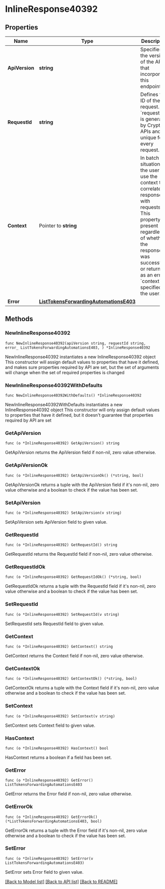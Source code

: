 # InlineResponse40392

## Properties

Name | Type | Description | Notes
------------ | ------------- | ------------- | -------------
**ApiVersion** | **string** | Specifies the version of the API that incorporates this endpoint. | 
**RequestId** | **string** | Defines the ID of the request. The &#x60;requestId&#x60; is generated by Crypto APIs and it&#39;s unique for every request. | 
**Context** | Pointer to **string** | In batch situations the user can use the context to correlate responses with requests. This property is present regardless of whether the response was successful or returned as an error. &#x60;context&#x60; is specified by the user. | [optional] 
**Error** | [**ListTokensForwardingAutomationsE403**](ListTokensForwardingAutomationsE403.md) |  | 

## Methods

### NewInlineResponse40392

`func NewInlineResponse40392(apiVersion string, requestId string, error_ ListTokensForwardingAutomationsE403, ) *InlineResponse40392`

NewInlineResponse40392 instantiates a new InlineResponse40392 object
This constructor will assign default values to properties that have it defined,
and makes sure properties required by API are set, but the set of arguments
will change when the set of required properties is changed

### NewInlineResponse40392WithDefaults

`func NewInlineResponse40392WithDefaults() *InlineResponse40392`

NewInlineResponse40392WithDefaults instantiates a new InlineResponse40392 object
This constructor will only assign default values to properties that have it defined,
but it doesn't guarantee that properties required by API are set

### GetApiVersion

`func (o *InlineResponse40392) GetApiVersion() string`

GetApiVersion returns the ApiVersion field if non-nil, zero value otherwise.

### GetApiVersionOk

`func (o *InlineResponse40392) GetApiVersionOk() (*string, bool)`

GetApiVersionOk returns a tuple with the ApiVersion field if it's non-nil, zero value otherwise
and a boolean to check if the value has been set.

### SetApiVersion

`func (o *InlineResponse40392) SetApiVersion(v string)`

SetApiVersion sets ApiVersion field to given value.


### GetRequestId

`func (o *InlineResponse40392) GetRequestId() string`

GetRequestId returns the RequestId field if non-nil, zero value otherwise.

### GetRequestIdOk

`func (o *InlineResponse40392) GetRequestIdOk() (*string, bool)`

GetRequestIdOk returns a tuple with the RequestId field if it's non-nil, zero value otherwise
and a boolean to check if the value has been set.

### SetRequestId

`func (o *InlineResponse40392) SetRequestId(v string)`

SetRequestId sets RequestId field to given value.


### GetContext

`func (o *InlineResponse40392) GetContext() string`

GetContext returns the Context field if non-nil, zero value otherwise.

### GetContextOk

`func (o *InlineResponse40392) GetContextOk() (*string, bool)`

GetContextOk returns a tuple with the Context field if it's non-nil, zero value otherwise
and a boolean to check if the value has been set.

### SetContext

`func (o *InlineResponse40392) SetContext(v string)`

SetContext sets Context field to given value.

### HasContext

`func (o *InlineResponse40392) HasContext() bool`

HasContext returns a boolean if a field has been set.

### GetError

`func (o *InlineResponse40392) GetError() ListTokensForwardingAutomationsE403`

GetError returns the Error field if non-nil, zero value otherwise.

### GetErrorOk

`func (o *InlineResponse40392) GetErrorOk() (*ListTokensForwardingAutomationsE403, bool)`

GetErrorOk returns a tuple with the Error field if it's non-nil, zero value otherwise
and a boolean to check if the value has been set.

### SetError

`func (o *InlineResponse40392) SetError(v ListTokensForwardingAutomationsE403)`

SetError sets Error field to given value.



[[Back to Model list]](../README.md#documentation-for-models) [[Back to API list]](../README.md#documentation-for-api-endpoints) [[Back to README]](../README.md)


